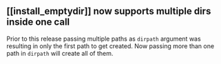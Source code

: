 ## [[install_emptydir]] now supports multiple dirs inside one call

Prior to this release passing multiple paths as `dirpath` argument was resulting in only the first path to get created. Now passing more than one path in `dirpath` will create all of them.
